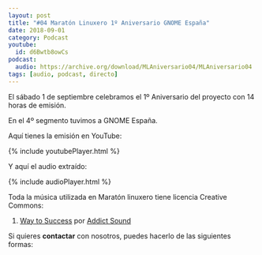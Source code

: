 ```yaml
---
layout: post
title: "#04 Maratón Linuxero 1º Aniversario GNOME España"
date: 2018-09-01
category: Podcast
youtube:
  id: d6Bwtb8owCs
podcast:
  audio: https://archive.org/download/MLAniversario04/MLAniversario04
tags: [audio, podcast, directo]
---
```

El sábado 1 de septiembre celebramos el 1º Aniversario del proyecto con 14 horas de emisión.

En el 4º segmento tuvimos a GNOME España.

Aquí tienes la emisión en YouTube:

{% include youtubePlayer.html %}

Y aquí el audio extraído:

{% include audioPlayer.html %}

Toda la música utilizada en Maratón linuxero tiene licencia Creative Commons:  
 
1. [Way to Success](https://www.jamendo.com/track/1334807/way-to-success) por [Addict Sound](https://www.jamendo.com/artist/451073/addict-sound)


Si quieres **contactar** con nosotros, puedes hacerlo de las siguientes formas: